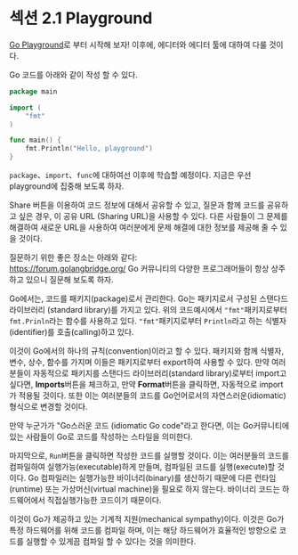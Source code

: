 # 섹션 2.1 Playground

 [Go Playground](https://play.golang.org/)로 부터 시작해 보자! 이후에, 에디터와 에디터 툴에 대하여 다룰 것이다.

Go 코드를 아래와 같이 작성 할 수 있다.

```go
package main

import (
	"fmt"
)

func main() {
	fmt.Println("Hello, playground")
}
```

`package`、`import`、`func`에 대하여선 이후에 학습할 예정이다.
지금은 우선 playground에 집중해 보도록 하자.

Share 버튼을 이용하여 코드 정보에 대해서 공유할 수 있고, 질문과 함께 코드를 공유하고 싶은 경우, 이 공유 URL (Sharing URL)을 사용할 수 있다.
다른 사람들이 그 문제를 해결하여 새로운 URL을 사용하여 여러분에게 문제 해결에 대한 정보를 제공해 줄 수 있을 것이다.  

질문하기 위한 좋은 장소는 아래와 같다:  
https://forum.golangbridge.org/ Go 커뮤니티의 다양한 프로그래머들이 항상 상주하고 있으니 질문해 보도록 하자.  

Go에서는, 코드를 패키지(package)로서 관리한다.
Go는 패키지로서 구성된 스탠다드라이브러리 (standard library)를 가지고 있다.
위의 코드예시에서 `"fmt"`패키지로부터 `fmt.Prinln`라는 함수를 사용하고 있다. `"fmt"`패키지로부터 `Println`라고 하는 식별자(identifier)를 호출(calling)하고 있다.  

이것이 Go에서의 하나의 규칙(convention)이라고 할 수 있다. 패키지와 함께 식별자, 변수, 상수, 함수를 가지며 이들은 패키지로부터 export하여 사용할 수 있다.
만약 여러분들이 자동적으로 패키지를 스탠다드 라이브러리(standard library)로부터 import고 싶다면, **Imports**버튼을 체크하고, 만약 **Format**버튼을 클릭하면, 자동적으로 import가 적용될 것이다.
또한 이는 여러분들의 코드를 Go언어로서의 자연스러운(idiomatic) 형식으로 변경할 것이다.  

만약 누군가가 "Go스러운 코드 (idiomatic Go code"라고 한다면, 이는 Go커뮤니티에 있는 사람들이 Go로 코드를 작성하는 스타일을 의미한다.  

마지막으로, `Run`버튼을 클릭하면 작성한 코드를 실행할 것이다.
이는 여러분들의 코드를 컴파일하여 실행가능(executable)하게 만들며, 컴파일된 코드를 실행(execute)할 것이다.
Go 컴파일러는 실행가능한 바이너리(binary)를 생산하기 때문에 다른 런타임(runtime) 또는 가상머신(virtual machine)을 필요로 하지 않는다.
바이너리 코드는 하드웨어에서 직접실행가능한 코드이기 때문이다.  

이것이 Go가 제공하고 있는 기계적 지원(mechanical sympathy)이다.
이것은 Go가 특정 하드웨어를 위해 코드를 컴파일 하며, 이는 해당 하드웨어가 효율적인 방향으로 코드를 실행할 수 있게끔 컴파일 할 수 있다는 것을 의미한다.